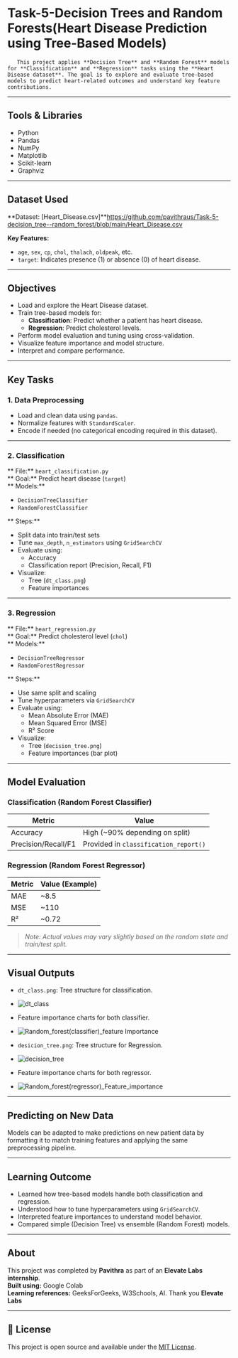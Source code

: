 # Task-5-Decision Trees and Random Forests(Heart Disease Prediction using Tree-Based Models)

       This project applies **Decision Tree** and **Random Forest** models for **Classification** and **Regression** tasks using the **Heart Disease dataset**. The goal is to explore and evaluate tree-based models to predict heart-related outcomes and understand key feature contributions.

---

##  Tools & Libraries

- Python  
- Pandas  
- NumPy  
- Matplotlib  
- Scikit-learn  
- Graphviz

---

##  Dataset Used

**Dataset: [Heart_Disease.csv]**https://github.com/pavithraus/Task-5-decision_tree--random_forest/blob/main/Heart_Disease.csv

**Key Features:**

- `age`, `sex`, `cp`, `chol`, `thalach`, `oldpeak`, etc.
- `target`: Indicates presence (1) or absence (0) of heart disease.

---

##  Objectives

- Load and explore the Heart Disease dataset.
- Train tree-based models for:
  - **Classification**: Predict whether a patient has heart disease.
  - **Regression**: Predict cholesterol levels.
- Perform model evaluation and tuning using cross-validation.
- Visualize feature importance and model structure.
- Interpret and compare performance.

---

##  Key Tasks

### 1. Data Preprocessing

- Load and clean data using `pandas`.
- Normalize features with `StandardScaler`.
- Encode if needed (no categorical encoding required in this dataset).

---

### 2. Classification

** File:** `heart_classification.py`  
** Goal:** Predict heart disease (`target`)  
** Models:**  
- `DecisionTreeClassifier`  
- `RandomForestClassifier`

** Steps:**

- Split data into train/test sets
- Tune `max_depth`, `n_estimators` using `GridSearchCV`
- Evaluate using:
  - Accuracy
  - Classification report (Precision, Recall, F1)
- Visualize:
  - Tree (`dt_class.png`)
  - Feature importances

---

### 3. Regression

** File:** `heart_regression.py`  
** Goal:** Predict cholesterol level (`chol`)  
** Models:**  
- `DecisionTreeRegressor`  
- `RandomForestRegressor`

** Steps:**

- Use same split and scaling
- Tune hyperparameters via `GridSearchCV`
- Evaluate using:
  - Mean Absolute Error (MAE)
  - Mean Squared Error (MSE)
  - R² Score
- Visualize:
  - Tree (`decision_tree.png`)
  - Feature importances (bar plot)

---

##  Model Evaluation

### Classification (Random Forest Classifier)

| Metric              | Value                          |
|---------------------|-------------------------------|
| Accuracy            | High (~90% depending on split) |
| Precision/Recall/F1 | Provided in `classification_report()` |

### Regression (Random Forest Regressor)

| Metric  | Value (Example)         |
|---------|-------------------------|
| MAE     | ~8.5                    |
| MSE     | ~110                    |
| R²      | ~0.72                   |

> *Note: Actual values may vary slightly based on the random state and train/test split.*

---

##  Visual Outputs

- `dt_class.png`: Tree structure for classification.
- ![dt_class](https://github.com/user-attachments/assets/12613666-00c8-48a7-868c-7050e1420b04)

- Feature importance charts for both classifier.
- ![Random_forest(classifier)_feature Importance](https://github.com/user-attachments/assets/c7dd5a44-3c42-4308-b7be-1bd48d1a844e)


- `desicion_tree.png`: Tree structure for Regression.
- ![decision_tree](https://github.com/user-attachments/assets/77794986-eb5b-4444-8645-136a4be60daf)

- Feature importance charts for both regressor.
- ![Random_forest(regressor)_Feature_importance](https://github.com/user-attachments/assets/1a7b16e5-5585-4b56-8edc-7f10033b4c98)


---

##  Predicting on New Data

Models can be adapted to make predictions on new patient data by formatting it to match training features and applying the same preprocessing pipeline.

---

##  Learning Outcome

- Learned how tree-based models handle both classification and regression.
- Understood how to tune hyperparameters using `GridSearchCV`.
- Interpreted feature importances to understand model behavior.
- Compared simple (Decision Tree) vs ensemble (Random Forest) models.

---

##  About

This project was completed by **Pavithra** as part of an **Elevate Labs internship**.  
**Built using:** Google Colab  
**Learning references:** GeeksForGeeks, W3Schools, AI. 
Thank you **Elevate Labs**

---

## 📜 License

This project is open source and available under the [MIT License](LICENSE).
